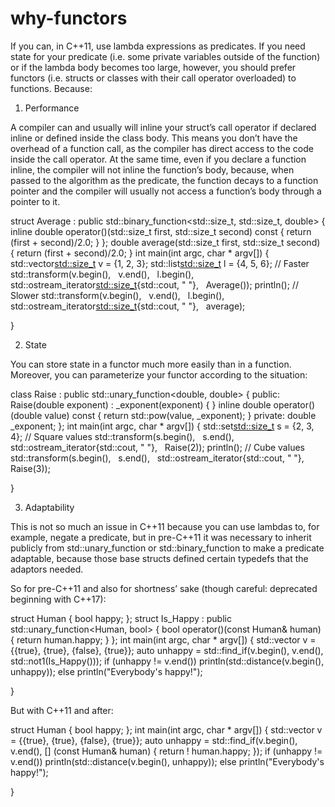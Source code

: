 # why-functors

If you can, in C++11, use lambda expressions as predicates. If you need
state for your predicate (i.e. some private variables outside of the
function) or if the lambda body becomes too large, however, you should
prefer functors (i.e. structs or classes with their call operator
overloaded) to functions. Because:

1. Performance

A compiler can and usually will inline your struct’s call operator if
declared inline or defined inside the class body. This means you don’t
have the overhead of a function call, as the compiler has direct access
to the code inside the call operator. At the same time, even if you
declare a function inline, the compiler will not inline the function’s
body, because, when passed to the algorithm as the predicate, the
function decays to a function pointer and the compiler will usually not
access a function’s body through a pointer to it.

struct Average : public std::binary_function<std::size_t, std::size_t,
double>
 {
inline double operator()(std::size_t first, std::size_t second) const
 {
return (first + second)/2.0;
 }
 };
double average(std::size_t first, std::size_t second)
 {
return (first + second)/2.0;
 }
int main(int argc, char * argv[])
 {
std::vector<std::size_t> v = {1, 2, 3};
std::list<std::size_t> l = {4, 5, 6};
// Faster
std::transform(v.begin(),
   v.end(),
   l.begin(),
   std::ostream_iterator<std::size_t>{std::cout, " "},
   Average());
println();
// Slower
std::transform(v.begin(),
   v.end(),
   l.begin(),
   std::ostream_iterator<std::size_t>{std::cout, " "},
   average);

}

2. State

You can store state in a functor much more easily than in a function.
Moreover, you can parameterize your functor according to the situation:

class Raise : public std::unary_function<double, double>
 {
public:
 Raise(double exponent)
 : _exponent(exponent)
 { }
inline double operator()(double value) const
 {
return std::pow(value, _exponent);
 }
private:
double _exponent;
 };
int main(int argc, char * argv[])
 {
std::set<std::size_t> s = {2, 3, 4};
// Square values
std::transform(s.begin(),
   s.end(),
   std::ostream_iterator<double>{std::cout, " "},
   Raise(2));
println();
// Cube values
std::transform(s.begin(),
   s.end(),
   std::ostream_iterator<double>{std::cout, " "},
   Raise(3));

}

3. Adaptability

This is not so much an issue in C++11 because you can use lambdas to,
for example, negate a predicate, but in pre-C++11 it was necessary to
inherit publicly from std::unary_function or std::binary_function to
make a predicate adaptable, because those base structs defined certain
typedefs that the adaptors needed.

So for pre-C++11 and also for shortness’ sake (though careful:
deprecated beginning with C++17):

struct Human
 {
bool happy;
 };
struct Is_Happy : public std::unary_function<Human, bool>
 {
bool operator()(const Human& human)
 {
return human.happy;
 }
 };
int main(int argc, char * argv[])
 {
std::vector<Human> v = {{true}, {true}, {false}, {true}};
auto unhappy = std::find_if(v.begin(), v.end(), std::not1(Is_Happy()));
if (unhappy != v.end()) println(std::distance(v.begin(), unhappy));
else println("Everybody's happy!");

}

But with C++11 and after:

struct Human
 {
bool happy;
 };
int main(int argc, char * argv[])
 {
std::vector<Human> v = {{true}, {true}, {false}, {true}};
auto unhappy = std::find_if(v.begin(),
 v.end(),
 [] (const Human& human)
 { return ! human.happy; });
if (unhappy != v.end()) println(std::distance(v.begin(), unhappy));
else println("Everybody's happy!");

}
